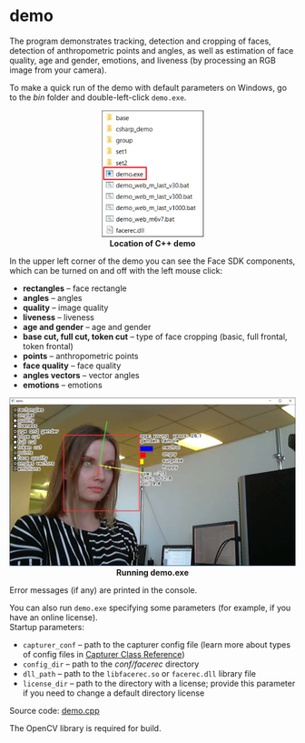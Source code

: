 # demo

The program demonstrates tracking, detection and cropping of faces, detection of anthropometric points and angles, as well as estimation of face quality, age and gender, emotions, and liveness (by processing an RGB image from your camera).

To make a quick run of the demo with default parameters on Windows, go to the *bin* folder and double-left-click `demo.exe`.

<p align="center">
<img width="180" src="../../../img/cpp_demo_exe.png"><br>
<b>Location of C++ demo</b>
</p>

In the upper left corner of the demo you can see the Face SDK components, which can be turned on and off with the left mouse click:

* **rectangles** – face rectangle
* **angles** – angles
* **quality** – image quality
* **liveness** – liveness
* **age and gender** – age and gender
* **base cut, full cut, token cut** – type of face cropping (basic, full frontal, token frontal)
* **points** – anthropometric points
* **face quality** – face quality
* **angles vectors** – vector angles
* **emotions** – emotions

<p align="center">
<img width="600" src="../../../img/demo_cpp.png"><br>
<b>Running demo.exe</b>
</p>

Error messages (if any) are printed in the console.  

You can also run `demo.exe` specifying some parameters (for example, if you have an online license).  
Startup parameters:

* `capturer_conf` – path to the capturer config file (learn more about types of config files in [Capturer Class Reference](../../development/face_capturing.md#capturer-class-reference))
* `config_dir` – path to the *conf/facerec* directory
* `dll_path` – path to the `libfacerec.so` or `facerec.dll` library file
* `license_dir` – path to the directory with a license; provide this parameter if you need to change a default directory license

Source code: [demo.cpp](../../../../examples/cpp/demo/demo.cpp)

The OpenCV library is required for build.
